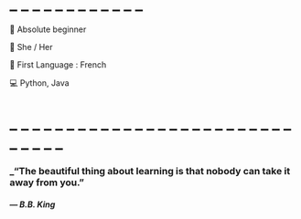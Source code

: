# \_ \_ \_ \_ \_ \_ \_ \_ \_ \_ \_ \_

📓 Absolute beginner

👧 She / Her

🎤 First Language : French

💻 Python, Java
# \_ \_ \_ \_ \_ \_ \_ \_ \_ \_ \_ \_ \_ \_ \_ \_ \_ \_ \_ \_ \_ \_ \_ \_ \_ \_ \_ \_ \_ \_
### _“The beautiful thing about learning is that nobody can take it away from you.”
#### _― B.B. King_
